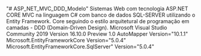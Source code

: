 "# ASP_NET_MVC_DDD_Modelo" 
Sistemas Web com tecnologia ASP.NET CORE MVC na linguagem C# com banco de dados SQL-SERVER utilizando o Entity Framework. Core seguindo o estilo arquitetural de programação em camadas - DDD (Domain-Driven Design). Microsoft Visual Studio Community 2019 Version 16.10.0 Preview 1.0 AutoMapper Version="10.1.1" Microsoft.EntityFrameworkCore Version="5.0.4" Microsoft.EntityFrameworkCore.SqlServer" Version="5.0.4" 
